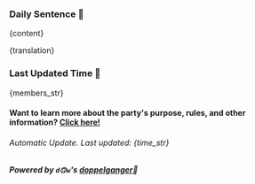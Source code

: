 ### Daily Sentence 🌹

{content}

{translation}

### Last Updated Time 👀

{members_str}

#### Want to learn more about the party's purpose, rules, and other information? [Click here!](https://github.com/Delta-Water/Habitica-Party/blob/main/Markdown_document/party_description.md)

###### Automatic Update. Last updated: {time_str}

##### Powered by `d🙃w`'s [doppelganger](https://github.com/Delta-Water/Habitica-Party)💪